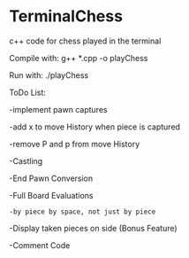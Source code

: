 # TerminalChess
c++ code for chess played in the terminal

Compile with: g++ *.cpp -o playChess

Run with: ./playChess


ToDo List:

  -implement pawn captures
  
  -add x to move History when piece is captured

  -remove P and p from move History

  -Castling

  -End Pawn Conversion

  -Full Board Evaluations

    -by piece by space, not just by piece

   -Display taken pieces on side (Bonus Feature)

   -Comment Code

   
